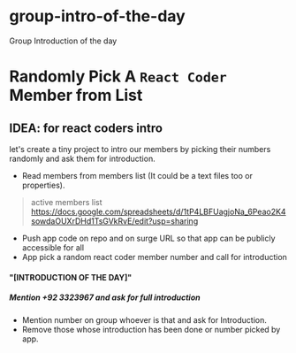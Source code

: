# group-intro-of-the-day
Group Introduction of the day
# Randomly Pick A `React Coder` Member from List
## IDEA: for react coders intro

let's create a tiny project to intro our members by picking their numbers randomly and ask them for introduction.
 
- Read members from members list (It could be a text files too or properties).  
> 
> active members list
>https://docs.google.com/spreadsheets/d/1tP4LBFUagjoNa_6Peao2K4sowdaOUXrDHd1TsGVkRvE/edit?usp=sharing

- Push app code on repo and on surge URL so that app can be publicly accessible for all
- App pick a random react coder member number and call for introduction
#### "[INTRODUCTION OF THE DAY]" 
##### Mention +92 3323967 and ask for full introduction
- Mention number on group whoever is that and ask for Introduction.
- Remove those whose introduction has been done or number picked by app.

